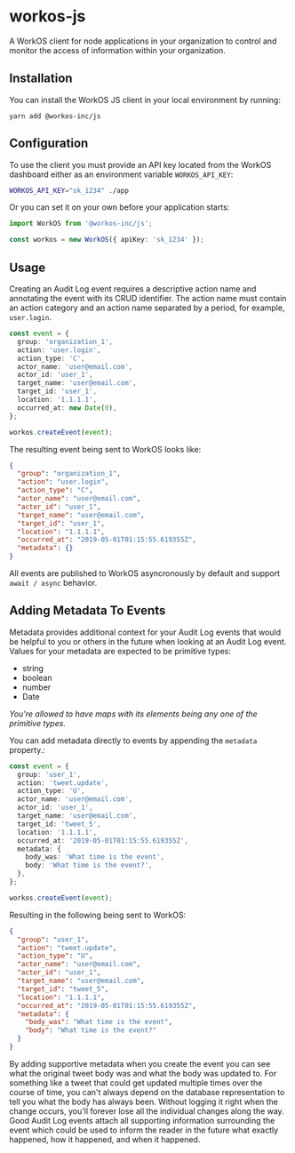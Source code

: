 # workos-js

A WorkOS client for node applications in your organization to control and monitor the access of information within your organization.

## Installation

You can install the WorkOS JS client in your local environment by running:

```
yarn add @workos-inc/js
```

## Configuration

To use the client you must provide an API key located from the WorkOS dashboard either as an environment variable `WORKOS_API_KEY`:

```sh
WORKOS_API_KEY="sk_1234" ./app
```

Or you can set it on your own before your application starts:

```ts
import WorkOS from '@workos-inc/js';

const workos = new WorkOS({ apiKey: 'sk_1234' });
```

## Usage

Creating an Audit Log event requires a descriptive action name and annotating the event with its CRUD identifier. The action name must contain an action category and an action name separated by a period, for example, `user.login`.

```ts
const event = {
  group: 'organization_1',
  action: 'user.login',
  action_type: 'C',
  actor_name: 'user@email.com',
  actor_id: 'user_1',
  target_name: 'user@email.com',
  target_id: 'user_1',
  location: '1.1.1.1',
  occurred_at: new Date(0),
};

workos.createEvent(event);
```

The resulting event being sent to WorkOS looks like:

```json
{
  "group": "organization_1",
  "action": "user.login",
  "action_type": "C",
  "actor_name": "user@email.com",
  "actor_id": "user_1",
  "target_name": "user@email.com",
  "target_id": "user_1",
  "location": "1.1.1.1",
  "occurred_at": "2019-05-01T01:15:55.619355Z",
  "metadata": {}
}
```

All events are published to WorkOS asyncronously by default and support `await / async` behavior.

## Adding Metadata To Events

Metadata provides additional context for your Audit Log events that would be helpful to you or others in the future when looking at an Audit Log event. Values for your metadata are expected to be primitive types:

- string
- boolean
- number
- Date

_You're allowed to have maps with its elements being any one of the primitive types._

You can add metadata directly to events by appending the `metadata` property.:

```ts
const event = {
  group: 'user_1',
  action: 'tweet.update',
  action_type: 'U',
  actor_name: 'user@email.com',
  actor_id: 'user_1',
  target_name: 'user@email.com',
  target_id: 'tweet_5',
  location: '1.1.1.1',
  occurred_at: '2019-05-01T01:15:55.619355Z',
  metadata: {
    body_was: 'What time is the event',
    body: 'What time is the event?',
  },
};

workos.createEvent(event);
```

Resulting in the following being sent to WorkOS:

```json
{
  "group": "user_1",
  "action": "tweet.update",
  "action_type": "U",
  "actor_name": "user@email.com",
  "actor_id": "user_1",
  "target_name": "user@email.com",
  "target_id": "tweet_5",
  "location": "1.1.1.1",
  "occurred_at": "2019-05-01T01:15:55.619355Z",
  "metadata": {
    "body_was": "What time is the event",
    "body": "What time is the event?"
  }
}
```

By adding supportive metadata when you create the event you can see what the original tweet body was and what the body was updated to. For something like a tweet that could get updated multiple times over the course of time, you can't always depend on the database representation to tell you what the body has always been. Without logging it right when the change occurs, you'll forever lose all the individual changes along the way. Good Audit Log events attach all supporting information surrounding the event which could be used to inform the reader in the future what exactly happened, how it happened, and when it happened.
